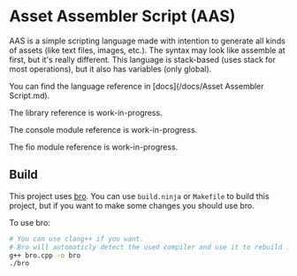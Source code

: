 # Asset Assembler Script (AAS)

AAS is a simple scripting language made with intention to generate all kinds of assets (like text files, images, etc.).
The syntax may look like assemble at first, but it's really different.
This language is stack-based (uses stack for most operations), but it also has variables (only global).

You can find the language reference in [docs](/docs/Asset Assembler Script.md).

The library reference is work-in-progress.

The console module reference is work-in-progress.

The fio module reference is work-in-progress.

## Build

This project uses [bro](https://github.com/yetanotherfuryyman/bro).
You can use `build.ninja` or `Makefile` to build this project, but if you want to make some changes you should use bro.

To use bro:

``` sh
# You can use clang++ if you want.
# Bro will automaticly detect the used compiler and use it to rebuild itself when needed.
g++ bro.cpp -o bro
./bro
```

